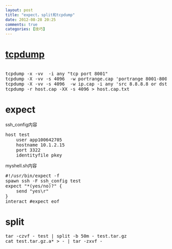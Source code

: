 ```yaml
---
layout: post
title: "expect，split和tcpdump"
date: 2012-08-28 20:25
comments: true
categories: [技巧]
---
```


# [tcpdump](http://danielmiessler.com/study/tcpdump/)

<pre>  
tcpdump -x -vv  -i any "tcp port 8001"
tcpdump -X -vv -s 4096  -w portrange.cap 'portrange 8001-8005'
tcpdump -X -vv -s 4096  -w ip.cap -i any 'src 8.8.8.8 or dst 6.6.6.6'
tcpdump -r host.cap -XX -s 4096 > host.cap.txt  
</pre>

# expect

ssh_config内容
    
<pre>
host test
    user app100642705
    hostname 10.1.2.15 
    port 3322
    identityfile pkey
</pre>

myshell.sh内容

<pre>
#!/usr/bin/expect -f
spawn ssh -F ssh_config test
expect "*(yes/no)?" {
    send "yes\r"
}
interact #expect eof
</pre>

# split

<pre>
tar -czvf - test | split -b 50m - test.tar.gz
cat test.tar.gz.a* > - | tar -zxvf - 
</pre>
